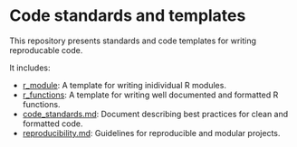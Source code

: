# Code standards and templates
This repository presents standards and code templates for writing reproducable code. 

It includes:
- [r_module](https://github.com/bgcasey/code_standards/blob/main/templates/r_module.R): A template for writing inidividual R modules.
- [r_functions](https://github.com/bgcasey/code_standards/blob/main/templates/r_functions.R): A template for writing well documented and formatted R functions. 
- [code_standards.md](https://github.com/bgcasey/code_standards/blob/main/code_standards.md): Document describing best practices for clean and formatted code.
- [reproducibility.md](https://github.com/bgcasey/code_standards/blob/main/reproducibility.md): Guidelines for reproducible and modular projects.
